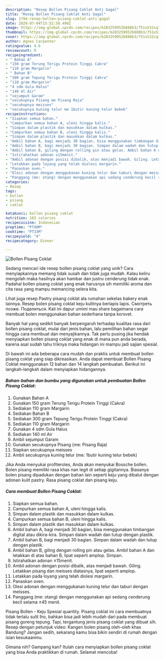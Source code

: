 ```yaml
---
description: "Resep Bollen Pisang Coklat Anti Gagal"
title: "Resep Bollen Pisang Coklat Anti Gagal"
slug: 1794-resep-bollen-pisang-coklat-anti-gagal
date: 2020-07-04T15:52:50.498Z
image: https://img-global.cpcdn.com/recipes/b283259952b888b3/751x532cq70/bollen-pisang-coklat-foto-resep-utama.jpg
thumbnail: https://img-global.cpcdn.com/recipes/b283259952b888b3/751x532cq70/bollen-pisang-coklat-foto-resep-utama.jpg
cover: https://img-global.cpcdn.com/recipes/b283259952b888b3/751x532cq70/bollen-pisang-coklat-foto-resep-utama.jpg
author: Agnes Carpenter
ratingvalue: 4.6
reviewcount: 9
recipeingredient:
- " Bahan A"
- "150 gram Terung Terigu Protein Tinggi Cakra"
- "110 gram Margarin"
- " Bahan B"
- "300 gram Tepung Terigu Protein Tinggi Cakra"
- "110 gram Margarin"
- "4 sdm Gula Halus"
- "140 ml Air"
- "sejumput Garam"
- "secukupnya Pisang me Pisang Raja"
- "secukupnya meisses"
- "secukupnya kuning telur me 1butir kuning telur bebek"
recipeinstructions:
- "Siapkan semua bahan."
- "Campurkan semua bahan A, uleni hingga kalis."
- "Simpan dalam plastik dan masukkan dalam kulkas."
- "Campurkan semua bahan B, uleni hingga kalis."
- "Simpan dalam plastik dan masukkan dalam kulkas."
- "Ambil bahan A, bagi menjadi 30 bagian, bisa menggunakan timbangan digital atau dikira-kira. Simpan dalam wadah dan tutup dengan plastik."
- "Ambil bahan B, bagi menjadi 30 bagian. Simpan dalam wadah dan tutup dengan plastik."
- "Ambil bahan B, giling dengan rolling pin atau gelas. Ambil bahan A dan letakkan di atas bahan B, lipat seperti amplop. Simpan."
- "Istirahatkan adonan ±15menit."
- "Ambil adonan dengan posisi dibalik, atas menjadi bawah. Giling. Letakkan pisang dan meisses diatasnya, lipat seperti amplop."
- "Letakkan pada loyang yang telah diolesi margarin."
- "Panaskan oven."
- "Olesi adonan dengan menggukanan kuning telur dan taburi dengan meisses."
- "Panggang (me: otang) dengan menggunakan api sedang cenderung kecil selama ±45 menit."
categories:
- Resep
tags:
- bollen
- pisang
- coklat

katakunci: bollen pisang coklat 
nutrition: 163 calories
recipecuisine: Indonesian
preptime: "PT40M"
cooktime: "PT33M"
recipeyield: "4"
recipecategory: Dinner

---
```



![Bollen Pisang Coklat](https://img-global.cpcdn.com/recipes/b283259952b888b3/751x532cq70/bollen-pisang-coklat-foto-resep-utama.jpg)

Sedang mencari ide resep bollen pisang coklat yang unik? Cara menyiapkannya memang tidak susah dan tidak juga mudah. Kalau keliru mengolah maka hasilnya akan hambar dan justru cenderung tidak enak. Padahal bollen pisang coklat yang enak harusnya sih memiliki aroma dan cita rasa yang mampu memancing selera kita.

Lihat juga resep Pastry pisang coklat ala rumahan sekelas bakery enak lainnya. Resep bolen pisang coklat keju kulitnya berlapis lapis. Смотреть позже. Поделиться. Kali ini dapur umimi mau share bagaimana cara membuat bolen menggunakan bahan sederhana tanpa korsvet.

Banyak hal yang sedikit banyak berpengaruh terhadap kualitas rasa dari bollen pisang coklat, mulai dari jenis bahan, lalu pemilihan bahan segar hingga cara membuat dan menyajikannya. Tak perlu pusing jika hendak menyiapkan bollen pisang coklat yang enak di mana pun anda berada, karena asal sudah tahu triknya maka hidangan ini mampu jadi sajian spesial.


Di bawah ini ada beberapa cara mudah dan praktis untuk membuat bollen pisang coklat yang siap dikreasikan. Anda dapat membuat Bollen Pisang Coklat menggunakan 12 bahan dan 14 langkah pembuatan. Berikut ini langkah-langkah dalam menyiapkan hidangannya.

<!--inarticleads1-->

##### Bahan-bahan dan bumbu yang digunakan untuk pembuatan Bollen Pisang Coklat:

1. Gunakan  Bahan A
1. Gunakan 150 gram Terung Terigu Protein Tinggi (Cakra)
1. Sediakan 110 gram Margarin
1. Sediakan  Bahan B
1. Sediakan 300 gram Tepung Terigu Protein Tinggi (Cakra)
1. Sediakan 110 gram Margarin
1. Gunakan 4 sdm Gula Halus
1. Sediakan 140 ml Air
1. Ambil sejumput Garam
1. Gunakan secukupnya Pisang (me: Pisang Raja)
1. Siapkan secukupnya meisses
1. Ambil secukupnya kuning telur (me: 1butir kuning telur bebek)


Jika Anda menyukai profiteroles, Anda akan menyukai Bossche bollen. Bolen pisang memiliki rasa khas nan legit di setiap gigitannya. Biasanya bolen pisang dipadukan dengan bahan lain seperti keju yang dibalut dengan adonan kulit pastry. Rasa pisang coklat dan pisang keju. 

<!--inarticleads2-->

##### Cara membuat Bollen Pisang Coklat:

1. Siapkan semua bahan.
1. Campurkan semua bahan A, uleni hingga kalis.
1. Simpan dalam plastik dan masukkan dalam kulkas.
1. Campurkan semua bahan B, uleni hingga kalis.
1. Simpan dalam plastik dan masukkan dalam kulkas.
1. Ambil bahan A, bagi menjadi 30 bagian, bisa menggunakan timbangan digital atau dikira-kira. Simpan dalam wadah dan tutup dengan plastik.
1. Ambil bahan B, bagi menjadi 30 bagian. Simpan dalam wadah dan tutup dengan plastik.
1. Ambil bahan B, giling dengan rolling pin atau gelas. Ambil bahan A dan letakkan di atas bahan B, lipat seperti amplop. Simpan.
1. Istirahatkan adonan ±15menit.
1. Ambil adonan dengan posisi dibalik, atas menjadi bawah. Giling. Letakkan pisang dan meisses diatasnya, lipat seperti amplop.
1. Letakkan pada loyang yang telah diolesi margarin.
1. Panaskan oven.
1. Olesi adonan dengan menggukanan kuning telur dan taburi dengan meisses.
1. Panggang (me: otang) dengan menggunakan api sedang cenderung kecil selama ±45 menit.


Pisang Bollen - Keju Spesial quantity. Pisang coklat ini cara membuatnya tidak terlalu sulit lho, bahkan bisa jadi lebih mudah dari pada membuat pisang goreng tepung. Tapi, tergantung jenis pisang coklat yang dibuat sih. Resep dengan petunjuk video: Kangen bolen pisang oleh-oleh khas Bandung? Jangan sedih, sekarang kamu bisa bikin sendiri di rumah dengan isian kesukaanmu. 

Gimana nih? Gampang kan? Itulah cara menyiapkan bollen pisang coklat yang bisa Anda praktikkan di rumah. Selamat mencoba!
